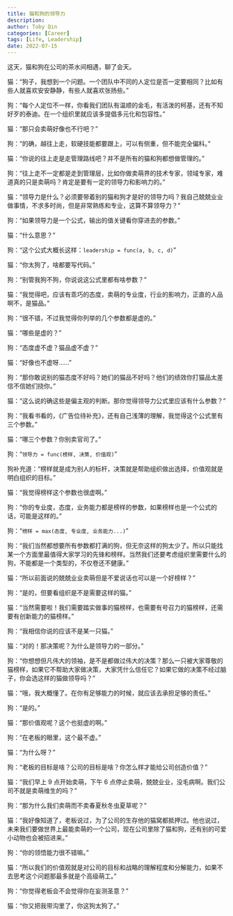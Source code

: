 ```yaml
---
title: 猫和狗的领导力
description:
author: Toby Qin
categories: [Career]
tags: [Life, Leadership]
date: 2022-07-15
---
```


这天，猫和狗在公司的茶水间相遇，聊了会天。

猫：“狗子，我想到一个问题。一个团队中不同的人定位是否一定要相同？比如有些人就喜欢安安静静，有些人就喜欢张扬些。”

狗：“每个人定位不一样，你看我们团队有温顺的金毛，有活泼的柯基，还有不知好歹的泰迪。在一个组织里就应该多提倡多元化和包容性。”

猫：“那只会卖萌好像也不行吧？”

狗：“的确，越往上走，软硬技能都要跟上，可以有侧重，但不能完全偏科。”

猫：“你说的往上走是走管理路线吧？并不是所有的猫和狗都想做管理的。”

狗：“往上走不一定都是走到管理层，比如你做卖萌界的技术专家，领域专家，难道真的只是卖萌吗？肯定是要有一定的领导力和影响力的。”

猫：“领导力是什么？必须要带着别的猫和狗才是好的领导力吗？我自己兢兢业业做事情，不求多时尚，但是非常熟练和专业，这算不算领导力？”

狗：“如果领导力是一个公式，输出的值关键看你穿进去的参数。”

猫：“什么意思？”

狗：“这个公式大概长这样：`leadership = func(a, b, c, d)`”

猫：“你太狗了，啥都要写代码。”

狗：“别管我狗不狗，你说说这公式里都有啥参数？”

猫：“我觉得吧，应该有乖巧的态度，卖萌的专业度，行业的影响力，正直的人品啊不，是猫品。”

狗：“很不错，不过我觉得你列举的几个参数都是虚的。”

猫：“哪些是虚的？”

狗：“态度虚不虚？猫品虚不虚？”

猫：“好像也不虚呀……”

狗：“那你敢说别的猫态度不好吗？她们的猫品不好吗？他们的绩效你打猫品太差信不信她们挠你。”

猫：“这么说的确这些是偏主观的判断。那你觉得领导力公式里应该有什么参数？”

狗：“我看书看的，《广告位待补充》，还有自己浅薄的理解，我觉得这个公式里有三个参数。”

猫：“哪三个参数？你别卖官司了。”

狗：“`领导力 = func(榜样, 决策, 价值观)`”

狗补充道：“榜样就是成为别人的标杆，决策就是帮助组织做出选择，价值观就是明白组织的目标。”

猫：“我觉得榜样这个参数也很虚啊。”

狗：“你的专业度，态度，业务能力都是榜样的参数，如果榜样也是一个公式的话，可能是这样的。”

狗：“`榜样 = max(态度, 专业度, 业务能力...)`”

狗：“我们当然都想要所有参数都打满的狗，但无奈这样的狗太少了。所以只能找某一个方面里最值得大家学习的先锋和榜样。当然我们还要考虑组织里需要什么的狗，不能都是一个类型的，不仅卷还不健康。”

猫：“所以前面说的兢兢业业卖萌但是不爱说话也可以是一个好榜样？”

狗：“是的，但要看组织是不是需要这样的猫。”

猫：“当然需要啦！我们需要踏实做事的猫榜样，也需要有号召力的猫榜样，还需要有创新能力的猫榜样。”

狗：“我相信你说的应该不是某一只猫。”

猫：“对的！那决策呢？为什么是领导力的一部分。”

狗：“你想想但凡伟大的领袖，是不是都做过伟大的决策？那么一只被大家尊敬的猫榜样，如果它不帮助大家做决策，大家凭什么信任它？如果它做的决策不经过脑子，你会选这样的猫做领导吗？”

猫：“哦，我大概懂了。在你有足够能力的时候，就应该去承担足够的责任。”

狗：“是的。”

猫：“那价值观呢？这个也挺虚的啊。”

狗：“在老板的眼里，这个最不虚。”

猫：“为什么呀？”

狗：“老板的目标是啥？公司的目标是啥？你怎么样才能给公司创造价值？”

猫：“我们早上 9 点开始卖萌，下午 6 点停止卖萌，兢兢业业，没毛病啊。我们公司不就是卖萌维生的吗？”

狗：“那为什么我们卖萌而不卖春夏秋冬虫夏草呢？”

猫：“我好像知道了，老板说过，为了公司的生存他的猫窝都抵押过。他也说过，未来我们要做世界上最能卖萌的一个公司，现在公司里除了猫和狗，还有别的可爱小动物也会被招进来。”

狗：“你的领悟能力很不错嘛。”

猫：“所以我们的价值观就是对公司的目标和战略的理解程度和分解能力，如果不去思考这个问题那最多就是个高级萌工。”

狗：“你觉得老板会不会觉得你在妄测圣意？”

猫：“你又把我带沟里了，你这狗太狗了。”
